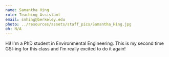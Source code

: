 ```yaml
---
name: Samantha Hing
role: Teaching Assistant
email: snhing@berkeley.edu
photo: ../resources/assets/staff_pics/Samantha_Hing.jpg
oh: N/A 
---
```

Hi! I'm a PhD student in Environmental Engineering. This is my second time GSI-ing for this class and I'm really excited to do it again!
